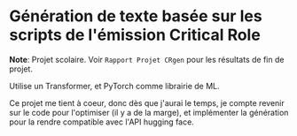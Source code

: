 # Génération de texte basée sur les scripts de l'émission Critical Role

**Note**: Projet scolaire. Voir `Rapport Projet CRgen` pour les résultats de fin de projet.

Utilise un Transformer, et PyTorch comme librairie de ML.

Ce projet me tient à coeur, donc dès que j'aurai le temps, je compte revenir sur le code pour l'optimiser (il y a de la marge), et implémenter la génération pour la rendre compatible avec l'API hugging face.
